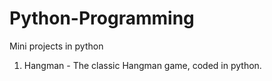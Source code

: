 # Python-Programming
Mini projects in python

1. Hangman - The classic Hangman game, coded in python.
